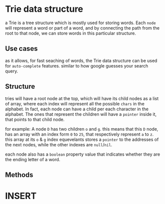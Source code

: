 # Trie data structure

a Trie is a tree structure which is mostly used for storing words. Each `node` will represent a word or part of a word, and by connecting the path from the root to that node, we can store words in this particular structure.

## Use cases
as it allows, for fast seaching of words, the Trie data structure can be used for `auto-complete` features. similar to how google guesses your search query. 

## Structure
tries will have a root node at the top, which will have its child nodes as a list of array, where each index will represent all the possible `chars` in the alphabet. In fact, each node can have a child per each character in the alphabet. The ones that represent the children will have a `pointer` inside it, that points to that child node.

for example:
A node `D` has two children `o` and `g`. this means that this `D` node, has an array with an index form `0` to `25`, that respectively represent `a` to `z`.  this array at its `o` & `g` index equevelants stores a `pointer` to the addresses of the next nodes, while the other indexes are `null`/`nil`.

each node also has a `boolean` property value that indicates whether they are the ending letter of a word.

## Methods

# INSERT


